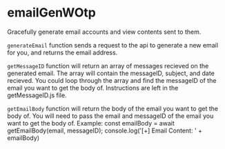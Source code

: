 # emailGenWOtp
Gracefully generate email accounts and view contents sent to them.


`generateEmail` function sends a request to the api to generate a new email for you, and returns the email address.


`getMessageID` function will return an array of messages recieved on the generated email.
   The array will contain the messageID, subject, and date recieved.
   You could loop through the array and find the messageID of the email you want to get the body of.
   Instructions are left in the getMessageID.js file.
   

`getEmailBody` function will return the body of the email you want to get the body of.
  You will need to pass the email and messageID of the email you want to get the body of.
  Example: 
    const emailBody = await getEmailBody(email, messageID);
    console.log('[+] Email Content: ' + emailBody)
